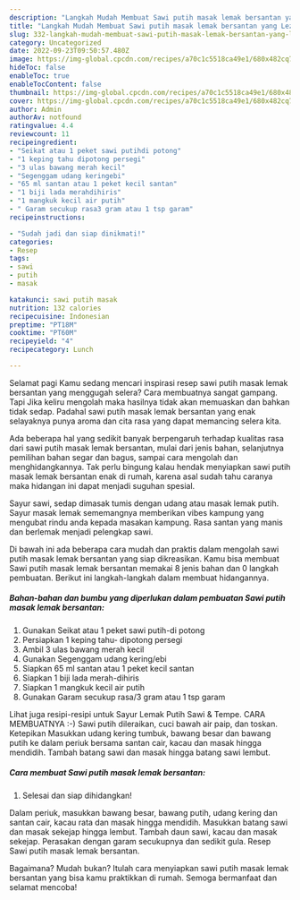```yaml
---
description: "Langkah Mudah Membuat Sawi putih masak lemak bersantan yang Lezat}"
title: "Langkah Mudah Membuat Sawi putih masak lemak bersantan yang Lezat}"
slug: 332-langkah-mudah-membuat-sawi-putih-masak-lemak-bersantan-yang-lezat
category: Uncategorized
date: 2022-09-23T09:50:57.480Z
image: https://img-global.cpcdn.com/recipes/a70c1c5518ca49e1/680x482cq70/sawi-putih-masak-lemak-bersantan-foto-resep-utama.jpg
hideToc: false
enableToc: true
enableTocContent: false
thumbnail: https://img-global.cpcdn.com/recipes/a70c1c5518ca49e1/680x482cq70/sawi-putih-masak-lemak-bersantan-foto-resep-utama.jpg
cover: https://img-global.cpcdn.com/recipes/a70c1c5518ca49e1/680x482cq70/sawi-putih-masak-lemak-bersantan-foto-resep-utama.jpg
author: Admin
authorAv: notfound
ratingvalue: 4.4
reviewcount: 11
recipeingredient:
- "Seikat atau 1 peket sawi putihdi potong"
- "1 keping tahu dipotong persegi"
- "3 ulas bawang merah kecil"
- "Segenggam udang keringebi"
- "65 ml santan atau 1 peket kecil santan"
- "1 biji lada merahdihiris"
- "1 mangkuk kecil air putih"
- " Garam secukup rasa3 gram atau 1 tsp garam"
recipeinstructions:

- "Sudah jadi dan siap dinikmati!"
categories:
- Resep
tags:
- sawi
- putih
- masak

katakunci: sawi putih masak 
nutrition: 132 calories
recipecuisine: Indonesian
preptime: "PT18M"
cooktime: "PT60M"
recipeyield: "4"
recipecategory: Lunch

---
```



Selamat pagi Kamu sedang mencari inspirasi resep sawi putih masak lemak bersantan yang menggugah selera? Cara membuatnya sangat gampang. Tapi Jika keliru mengolah maka hasilnya tidak akan memuaskan dan bahkan tidak sedap. Padahal sawi putih masak lemak bersantan yang enak selayaknya punya aroma dan cita rasa yang dapat memancing selera kita.


Ada beberapa hal yang sedikit banyak berpengaruh terhadap kualitas rasa dari sawi putih masak lemak bersantan, mulai dari jenis bahan, selanjutnya pemilihan bahan segar dan bagus, sampai cara mengolah dan menghidangkannya. Tak perlu bingung kalau hendak menyiapkan sawi putih masak lemak bersantan enak di rumah, karena asal sudah tahu caranya maka hidangan ini dapat menjadi suguhan spesial.

Sayur sawi, sedap dimasak tumis dengan udang atau masak lemak putih. Sayur masak lemak sememangnya memberikan vibes kampung yang mengubat rindu anda kepada masakan kampung. Rasa santan yang manis dan berlemak menjadi pelengkap sawi.


Di bawah ini ada beberapa cara mudah dan praktis dalam mengolah sawi putih masak lemak bersantan yang siap dikreasikan. Kamu bisa membuat Sawi putih masak lemak bersantan memakai 8 jenis bahan dan 0 langkah pembuatan. Berikut ini langkah-langkah dalam membuat hidangannya.

<!--inarticleads1-->

##### Bahan-bahan dan bumbu yang diperlukan dalam pembuatan Sawi putih masak lemak bersantan:

1. Gunakan Seikat atau 1 peket sawi putih-di potong
1. Persiapkan 1 keping tahu- dipotong persegi
1. Ambil 3 ulas bawang merah kecil
1. Gunakan Segenggam udang kering/ebi
1. Siapkan 65 ml santan atau 1 peket kecil santan
1. Siapkan 1 biji lada merah-dihiris
1. Siapkan 1 mangkuk kecil air putih
1. Gunakan  Garam secukup rasa/3 gram atau 1 tsp garam


Lihat juga resipi-resipi untuk Sayur Lemak Putih Sawi &amp; Tempe. CARA MEMBUATNYA :-) Sawi putih dileraikan, cuci bawah air paip, dan toskan. Ketepikan Masukkan udang kering tumbuk, bawang besar dan bawang putih ke dalam periuk bersama santan cair, kacau dan masak hingga mendidih. Tambah batang sawi dan masak hingga batang sawi lembut. 

<!--inarticleads2-->

##### Cara membuat Sawi putih masak lemak bersantan:


1. Selesai dan siap dihidangkan!

Dalam periuk, masukkan bawang besar, bawang putih, udang kering dan santan cair, kacau rata dan masak hingga mendidih. Masukkan batang sawi dan masak sekejap hingga lembut. Tambah daun sawi, kacau dan masak sekejap. Perasakan dengan garam secukupnya dan sedikit gula. Resep Sawi putih masak lemak bersantan. 

Bagaimana? Mudah bukan? Itulah cara menyiapkan sawi putih masak lemak bersantan yang bisa kamu praktikkan di rumah. Semoga bermanfaat dan selamat mencoba!
